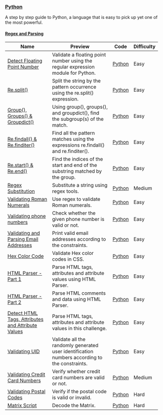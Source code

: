 
### [Python](https://www.hackerrank.com/domains/python)
A step by step guide to Python, a language that is easy to pick up yet one of the most powerful.


#### [Regex and Parsing](https://www.hackerrank.com/domains/python/py-regex)

Name | Preview | Code | Difficulty
---- | ------- | ---- | ----------
[Detect Floating Point Number](https://www.hackerrank.com/challenges/introduction-to-regex)|Validate a floating point number using the regular expression module for Python.|[Python](introduction-to-regex.py)|Easy
[Re.split()](https://www.hackerrank.com/challenges/re-split)|Split the string by the pattern occurrence using the re.split() expression.|[Python](re-split.py)|Easy
[Group(), Groups() & Groupdict()](https://www.hackerrank.com/challenges/re-group-groups)|Using group(), groups(), and groupdict(), find the subgroup(s) of the match.|[Python](re-group-groups.py)|Easy
[Re.findall() & Re.finditer()](https://www.hackerrank.com/challenges/re-findall-re-finditer)|Find all the pattern matches using the expressions re.findall() and re.finditer().|[Python](re-findall-re-finditer.py)|Easy
[Re.start() & Re.end()](https://www.hackerrank.com/challenges/re-start-re-end)|Find the indices of the start and end of the substring matched by the group.|[Python](re-start-re-end.py)|Easy
[Regex Substitution](https://www.hackerrank.com/challenges/re-sub-regex-substitution)|Substitute a string using regex tools.|[Python](re-sub-regex-substitution.py)|Medium
[Validating Roman Numerals](https://www.hackerrank.com/challenges/validate-a-roman-number)|Use regex to validate Roman numerals.|[Python](validate-a-roman-number.py)|Easy
[Validating phone numbers](https://www.hackerrank.com/challenges/validating-the-phone-number)|Check whether the given phone number is valid or not.|[Python](validating-the-phone-number.py)|Easy
[Validating and Parsing Email Addresses](https://www.hackerrank.com/challenges/validating-named-email-addresses)|Print valid email addresses according to the constraints.|[Python](validating-named-email-addresses.py)|Easy
[Hex Color Code](https://www.hackerrank.com/challenges/hex-color-code)|Validate Hex color codes in CSS.|[Python](hex-color-code.py)|Easy
[HTML Parser - Part 1](https://www.hackerrank.com/challenges/html-parser-part-1)|Parse HTML tags, attributes and attribute values using HTML Parser.|[Python](html-parser-part-1.py)|Easy
[HTML Parser - Part 2](https://www.hackerrank.com/challenges/html-parser-part-2)|Parse HTML comments and data using HTML Parser.|[Python](html-parser-part-2.py)|Easy
[Detect HTML Tags, Attributes and Attribute Values](https://www.hackerrank.com/challenges/detect-html-tags-attributes-and-attribute-values)|Parse HTML tags, attributes and attribute values in this challenge.|[Python](detect-html-tags-attributes-and-attribute-values.py)|Easy
[Validating UID ](https://www.hackerrank.com/challenges/validating-uid)|Validate all the randomly generated user identification numbers according to the constraints.|[Python](validating-uid.py)|Easy
[Validating Credit Card Numbers](https://www.hackerrank.com/challenges/validating-credit-card-number)|Verify whether credit card numbers are valid or not.|[Python](validating-credit-card-number.py)|Medium
[Validating Postal Codes](https://www.hackerrank.com/challenges/validating-postalcode)|Verify if the postal code is valid or invalid.|[Python](validating-postalcode.py)|Hard
[Matrix Script](https://www.hackerrank.com/challenges/matrix-script)|Decode the Matrix.|[Python](matrix-script.py)|Hard

